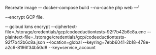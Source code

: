 Recreate image
-- docker-compose build --no-cache php web                                                                                                                                                                              ─╯

--encrypt GCP file.

─ gcloud kms encrypt --ciphertext-file=./storage/credentials/gcp/codeeductiontests-92f7b42b6c8a.enc --plaintext-file=./storage/credentials/gcp/codeeductiontests-92f7b42b6c8a.json --location=global --keyring=7ebb6041-2b18-478e-a2c6-8196f34b50d8 --key=service_account

